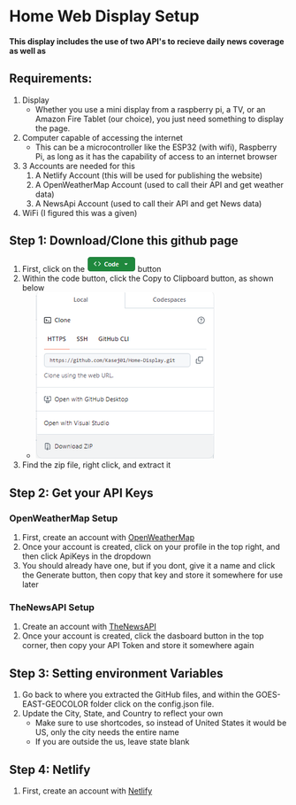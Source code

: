 # Home Web Display Setup
#### This display includes the use of two API's to recieve daily news coverage as well as
## Requirements:
1. Display
    - Whether you use a mini display from a raspberry pi, a TV, or an Amazon Fire Tablet (our choice), you just need something to display the page.
2. Computer capable of accessing the internet
    - This can be a microcontroller like the ESP32 (with wifi), Raspberry Pi, as long as it has the capability of access to an internet browser
3. 3 Accounts are needed for this
    1. A Netlify Account (this will be used for publishing the website)
    2. A OpenWeatherMap Account (used to call their API and get weather data)
    3. A NewsApi Account (used to call their API and get News data)
5. WiFi (I figured this was a given)


## Step 1: Download/Clone this github page
1. First, click on the ![Code button from GitHub](/images/Code-Button.png "Code button from Github") button
2. Within the code button, click the Copy to Clipboard button, as shown below
    - ![Download to Zip](/images/Download-Zip.png "Download to Zip Button")
3. Find the zip file, right click, and extract it

## Step 2: Get your API Keys

### OpenWeatherMap Setup
1. First, create an account with [OpenWeatherMap](https://home.openweathermap.org/users/sign_up)
2. Once your account is created, click on your profile in the top right, and then click ApiKeys in the dropdown
3. You should already have one, but if you dont, give it a name and click the Generate button, then copy that key and store it somewhere for use later

### TheNewsAPI Setup
1. Create an account with [TheNewsAPI](https://www.thenewsapi.com/register)
2. Once your account is created, click the dasboard button in the top corner, then copy your API Token and store it somewhere again

## Step 3: Setting environment Variables
1. Go back to where you extracted the GitHub files, and within the GOES-EAST-GEOCOLOR folder click on the config.json file.
2. Update the City, State, and Country to reflect your own
    - Make sure to use shortcodes, so instead of United States it would be US, only the city needs the entire name
    - If you are outside the us, leave state blank


## Step 4: Netlify
1. First, create an account with [Netlify](https://app.netlify.com/signup)